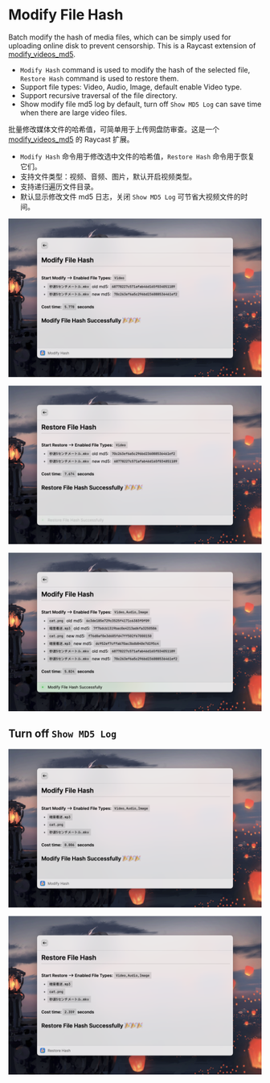 # Modify File Hash

Batch modify the hash of media files, which can be simply used for uploading online disk to prevent censorship. This is a Raycast extension of [modify_videos_md5](https://github.com/tisfeng/modify_videos_md5).

- `Modify Hash` command is used to modify the hash of the selected file, `Restore Hash` command is used to restore them.
- Support file types: Video, Audio, Image, default enable Video type.
- Support recursive traversal of the file directory.
- Show modify file md5 log by default, turn off `Show MD5 Log` can save time when there are large video files.

批量修改媒体文件的哈希值，可简单用于上传网盘防审查。这是一个 [modify_videos_md5](https://github.com/tisfeng/modify_videos_md5) 的 Raycast 扩展。

- `Modify Hash` 命令用于修改选中文件的哈希值，`Restore Hash` 命令用于恢复它们。
- 支持文件类型：视频、音频、图片，默认开启视频类型。
- 支持递归遍历文件目录。
- 默认显示修改文件 md5 日志，关闭 `Show MD5 Log` 可节省大视频文件的时间。

![modify-hash-1](https://raw.githubusercontent.com/tisfeng/ImageBed/main/uPic/modify-hash-1-1666519989.png)

![modify-hash-2](https://raw.githubusercontent.com/tisfeng/ImageBed/main/uPic/modify-hash-2-1666519998.png)

![modify-hash-3](https://raw.githubusercontent.com/tisfeng/ImageBed/main/uPic/modify-hash-3-1666520011.png)

## Turn off `Show MD5 Log`

![modify-hash-4](https://raw.githubusercontent.com/tisfeng/ImageBed/main/uPic/modify-hash-4-1666520023.png)

![modify-hash-5-1666520357](https://raw.githubusercontent.com/tisfeng/ImageBed/main/uPic/modify-hash-5-1666520357.png)
